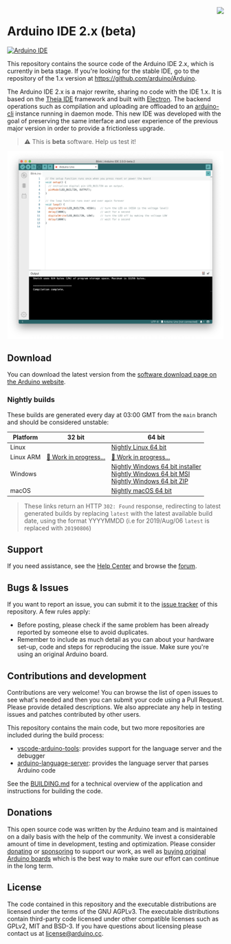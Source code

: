 <img src="https://content.arduino.cc/website/Arduino_logo_teal.svg" height="100" align="right" />

# Arduino IDE 2.x (beta)

[![Arduino IDE](https://github.com/arduino/arduino-ide/workflows/Arduino%20IDE/badge.svg)](https://github.com/arduino/arduino-ide/actions?query=workflow%3A%22Arduino+IDE%22)

This repository contains the source code of the Arduino IDE 2.x, which is currently in beta stage. If you're looking for the stable IDE, go to the repository of the 1.x version at https://github.com/arduino/Arduino.

The Arduino IDE 2.x is a major rewrite, sharing no code with the IDE 1.x. It is based on the [Theia IDE](https://theia-ide.org/) framework and built with [Electron](https://www.electronjs.org/). The backend operations such as compilation and uploading are offloaded to an [arduino-cli](https://github.com/arduino/arduino-cli) instance running in daemon mode. This new IDE was developed with the goal of preserving the same interface and user experience of the previous major version in order to provide a frictionless upgrade.

> ⚠️ This is **beta** software. Help us test it!

![](static/screenshot.png)

## Download

You can download the latest version from the [software download page on the Arduino website](https://www.arduino.cc/en/software#experimental-software).
### Nightly builds

These builds are generated every day at 03:00 GMT from the `main` branch and
should be considered unstable:

Platform  | 32 bit                   | 64 bit                                                                                                 |
--------- | ------------------------ | ------------------------------------------------------------------------------------------------------ |
Linux     |                          | [Nightly Linux 64 bit]                                                                                 |
Linux ARM | [🚧 Work in progress...] | [🚧 Work in progress...]                                                                              |
Windows   |                          | [Nightly Windows 64 bit installer]<br />[Nightly Windows 64 bit MSI]<br />[Nightly Windows 64 bit ZIP] |
macOS     |                          | [Nightly macOS 64 bit]                                                                                 |

[🚧 Work in progress...]: https://github.com/arduino/arduino-ide/issues/287
[Nightly Linux 64 bit]: https://downloads.arduino.cc/arduino-ide/nightly/arduino-ide_nightly-latest_Linux_64bit.zip
[Nightly Windows 64 bit installer]: https://downloads.arduino.cc/arduino-ide/nightly/arduino-ide_nightly-latest_Windows_64bit.exe
[Nightly Windows 64 bit MSI]: https://downloads.arduino.cc/arduino-ide/nightly/arduino-ide_nightly-latest_Windows_64bit.msi
[Nightly Windows 64 bit ZIP]: https://downloads.arduino.cc/arduino-ide/nightly/arduino-ide_nightly-latest_Windows_64bit.zip
[Nightly macOS 64 bit]: https://downloads.arduino.cc/arduino-ide/nightly/arduino-ide_nightly-latest_macOS_64bit.dmg

> These links return an HTTP `302: Found` response, redirecting to latest
  generated builds by replacing `latest` with the latest available build
  date, using the format YYYYMMDD (i.e for 2019/Aug/06 `latest` is
  replaced with `20190806`)

## Support

If you need assistance, see the [Help Center](https://support.arduino.cc/hc/en-us/categories/360002212660-Software-and-Downloads) and browse the [forum](https://forum.arduino.cc/index.php?board=150.0).

## Bugs & Issues

If you want to report an issue, you can submit it to the [issue tracker](https://github.com/arduino/arduino-ide/issues) of this repository. A few rules apply:

* Before posting, please check if the same problem has been already reported by someone else to avoid duplicates.
* Remember to include as much detail as you can about your hardware set-up, code and steps for reproducing the issue. Make sure you're using an original Arduino board.

## Contributions and development

Contributions are very welcome! You can browse the list of open issues to see what's needed and then you can submit your code using a Pull Request. Please provide detailed descriptions. We also appreciate any help in testing issues and patches contributed by other users.

This repository contains the main code, but two more repositories are included during the build process:

* [vscode-arduino-tools](https://github.com/arduino/vscode-arduino-tools): provides support for the language server and the debugger
* [arduino-language-server](https://github.com/arduino/arduino-language-server): provides the language server that parses Arduino code

See the [BUILDING.md](BUILDING.md) for a technical overview of the application and instructions for building the code.
## Donations

This open source code was written by the Arduino team and is maintained on a daily basis with the help of the community. We invest a considerable amount of time in development, testing and optimization. Please consider [donating](https://www.arduino.cc/en/donate/) or [sponsoring](https://github.com/sponsors/arduino) to support our work, as well as [buying original Arduino boards](https://store.arduino.cc/) which is the best way to make sure our effort can continue in the long term.

## License

The code contained in this repository and the executable distributions are licensed under the terms of the GNU AGPLv3. The executable distributions contain third-party code licensed under other compatible licenses such as GPLv2, MIT and BSD-3. If you have questions about licensing please contact us at [license@arduino.cc](mailto:license@arduino.cc).
